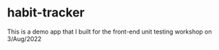 # habit-tracker
This is a demo app that I built for the front-end unit testing workshop on 3/Aug/2022
